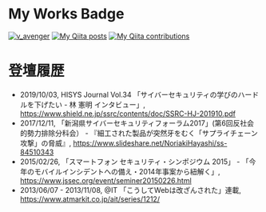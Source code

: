 <!--
**vavenger/vavenger** is a ✨ _special_ ✨ repository because its `README.md` (this file) appears on your GitHub profile.

Here are some ideas to get you started:

- 🔭 I’m currently working on ...
- 🌱 I’m currently learning ...
- 👯 I’m looking to collaborate on ...
- 🤔 I’m looking for help with ...
- 💬 Ask me about ...
- 📫 How to reach me: ...
- 😄 Pronouns: ...
- ⚡ Fun fact: ...
-->

<!-- Qiitaコントリビューション数をGitHubのプロフィールに貼ってドヤれるサービスを作った, https://qiita.com/mikkame/items/f2c60d9caf8a8e38ec50 -->

# My Works Badge
[ ![v_avenger](https://www.hackthebox.eu/badge/image/174656)](https://app.hackthebox.eu/profile/174656)
[![My Qiita posts](https://qiita-badge.apiapi.app/s/v_avenger/posts.svg)](http://qiita.com/v_avenger) [![My Qiita contributions](https://qiita-badge.apiapi.app/s/v_avenger/contributions.svg)](http://qiita.com/v_avenger)

# 登壇履歴
- 2019/10/03, HISYS Journal Vol.34 「サイバーセキュリティの学びのハードルを下げたい - 林 憲明 インタビュー」, https://www.shield.ne.jp/ssrc/contents/doc/SSRC-HJ-201910.pdf
- 2017/12/11, 「新潟県サイバーセキュリティフォーラム2017」(第6回反社会的勢力排除分科会） - 『細工された製品が突然牙をむく「サプライチェーン攻撃」の脅威』, https://www.slideshare.net/NoriakiHayashi/ss-84510343
- 2015/02/26, 「スマートフォン セキュリティ・シンポジウム 2015」 - 「今年のモバイルインシデントへの備え・2014年事案から紐解く」, https://www.jssec.org/event/seminer20150226.html
- 2013/06/07 - 2013/11/08, @IT 「こうしてWebは改ざんされた」連載, https://www.atmarkit.co.jp/ait/series/1212/
